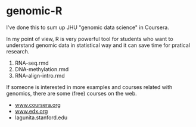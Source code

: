 # genomic-R

I've done this to sum up JHU "genomic data science" in Coursera.

In my point of view, R is very powerful tool for students who want to understand genomic data in statistical way and it can save time for pratical research.  

1. RNA-seq.rmd
2. DNA-methylation.rmd
3. RNA-align-intro.rmd

If someone is interested in more examples and courses related with genomics, there are some (free) courses on the web. 

- www.coursera.org
- www.edx.org
- lagunita.stanford.edu


